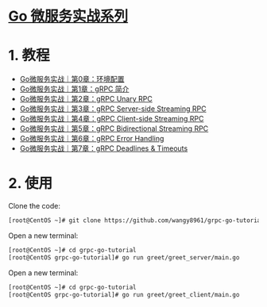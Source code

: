 # [Go 微服务实战系列](http://www.madmalls.com/blog/category/go-microservices/)


# 1. 教程

- [Go微服务实战｜第0章：环境配置](http://www.madmalls.com/blog/post/grpc-setup-go-dependencies/)
- [Go微服务实战｜第1章：gRPC 简介](http://www.madmalls.com/blog/post/what-is-grpc/)
- [Go微服务实战｜第2章：gRPC Unary RPC](http://www.madmalls.com/blog/post/grpc-unary-rpc/)
- [Go微服务实战｜第3章：gRPC Server-side Streaming RPC](http://www.madmalls.com/blog/post/grpc-server-streaming-rpc/)
- [Go微服务实战｜第4章：gRPC Client-side Streaming RPC](http://www.madmalls.com/blog/post/grpc-client-streaming-rpc/)
- [Go微服务实战｜第5章：gRPC Bidirectional Streaming RPC](http://www.madmalls.com/blog/post/grpc-bidirectional-streaming-rpc/)
- [Go微服务实战｜第6章：gRPC Error Handling](http://www.madmalls.com/blog/post/grpc-error-handling/)
- [Go微服务实战｜第7章：gRPC Deadlines & Timeouts](http://www.madmalls.com/blog/post/grpc-deadline/)


# 2. 使用

Clone the code:

```bash
[root@CentOS ~]# git clone https://github.com/wangy8961/grpc-go-tutorial.git
```

Open a new terminal:

```bash
[root@CentOS ~]# cd grpc-go-tutorial
[root@CentOS grpc-go-tutorial]# go run greet/greet_server/main.go
```

Open a new terminal:

```bash
[root@CentOS ~]# cd grpc-go-tutorial
[root@CentOS grpc-go-tutorial]# go run greet/greet_client/main.go
```
